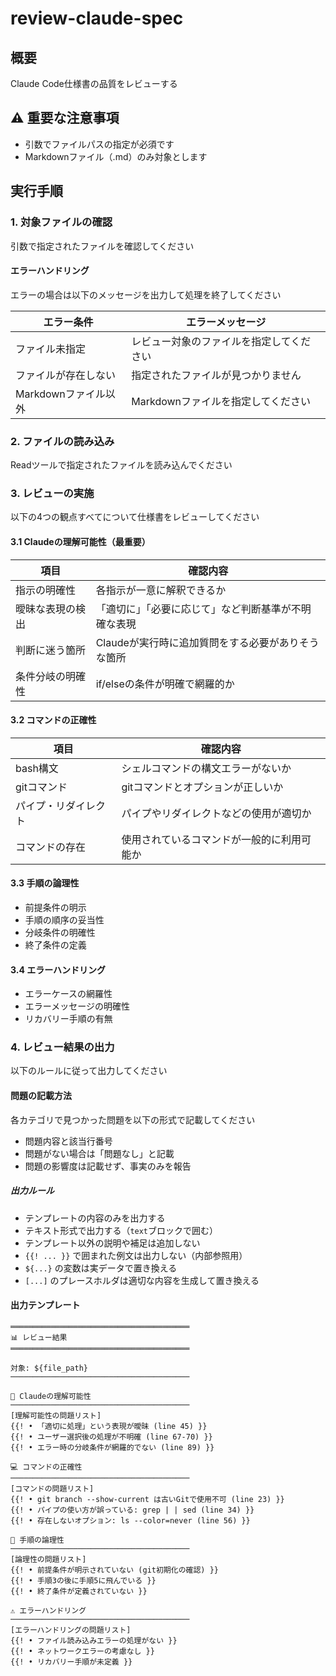 # review-claude-spec

## 概要

Claude Code仕様書の品質をレビューする

## ⚠️ 重要な注意事項

- 引数でファイルパスの指定が必須です
- Markdownファイル（.md）のみ対象とします

## 実行手順

### 1. 対象ファイルの確認

引数で指定されたファイルを確認してください

#### エラーハンドリング

エラーの場合は以下のメッセージを出力して処理を終了してください

| エラー条件 | エラーメッセージ |
|---|---|
| ファイル未指定 | レビュー対象のファイルを指定してください |
| ファイルが存在しない | 指定されたファイルが見つかりません |
| Markdownファイル以外 | Markdownファイルを指定してください |

### 2. ファイルの読み込み

Readツールで指定されたファイルを読み込んでください

### 3. レビューの実施

以下の4つの観点すべてについて仕様書をレビューしてください

#### 3.1 Claudeの理解可能性（最重要）

| 項目 | 確認内容 |
|---|---|
| 指示の明確性 | 各指示が一意に解釈できるか |
| 曖昧な表現の検出 | 「適切に」「必要に応じて」など判断基準が不明確な表現 |
| 判断に迷う箇所 | Claudeが実行時に追加質問をする必要がありそうな箇所 |
| 条件分岐の明確性 | if/elseの条件が明確で網羅的か |

#### 3.2 コマンドの正確性

| 項目 | 確認内容 |
|---|---|
| bash構文 | シェルコマンドの構文エラーがないか |
| gitコマンド | gitコマンドとオプションが正しいか |
| パイプ・リダイレクト | パイプやリダイレクトなどの使用が適切か |
| コマンドの存在 | 使用されているコマンドが一般的に利用可能か |

#### 3.3 手順の論理性

- 前提条件の明示
- 手順の順序の妥当性
- 分岐条件の明確性
- 終了条件の定義

#### 3.4 エラーハンドリング

- エラーケースの網羅性
- エラーメッセージの明確性
- リカバリー手順の有無

### 4. レビュー結果の出力

以下のルールに従って出力してください

#### 問題の記載方法

各カテゴリで見つかった問題を以下の形式で記載してください

- 問題内容と該当行番号
- 問題がない場合は「問題なし」と記載
- 問題の影響度は記載せず、事実のみを報告

##### 出力ルール

- テンプレートの内容のみを出力する
- テキスト形式で出力する（```text```ブロックで囲む）
- テンプレート以外の説明や補足は追加しない
- `{{! ... }}` で囲まれた例文は出力しない（内部参照用）
- `${...}` の変数は実データで置き換える
- `[...]` のプレースホルダは適切な内容を生成して置き換える

#### 出力テンプレート

```text
════════════════════════════════════════
📊 レビュー結果
════════════════════════════════════════

対象: ${file_path}
────────────────────────────────────────

🧠 Claudeの理解可能性
────────────────────────────────────────
[理解可能性の問題リスト]
{{! • 「適切に処理」という表現が曖昧 (line 45) }}
{{! • ユーザー選択後の処理が不明確 (line 67-70) }}
{{! • エラー時の分岐条件が網羅的でない (line 89) }}

💻 コマンドの正確性
────────────────────────────────────────
[コマンドの問題リスト]
{{! • git branch --show-current は古いGitで使用不可 (line 23) }}
{{! • パイプの使い方が誤っている: grep | | sed (line 34) }}
{{! • 存在しないオプション: ls --color=never (line 56) }}

🔗 手順の論理性
────────────────────────────────────────
[論理性の問題リスト]
{{! • 前提条件が明示されていない (git初期化の確認) }}
{{! • 手順3の後に手順5に飛んでいる }}
{{! • 終了条件が定義されていない }}

⚠️ エラーハンドリング
────────────────────────────────────────
[エラーハンドリングの問題リスト]
{{! • ファイル読み込みエラーの処理がない }}
{{! • ネットワークエラーの考慮なし }}
{{! • リカバリー手順が未定義 }}
```
